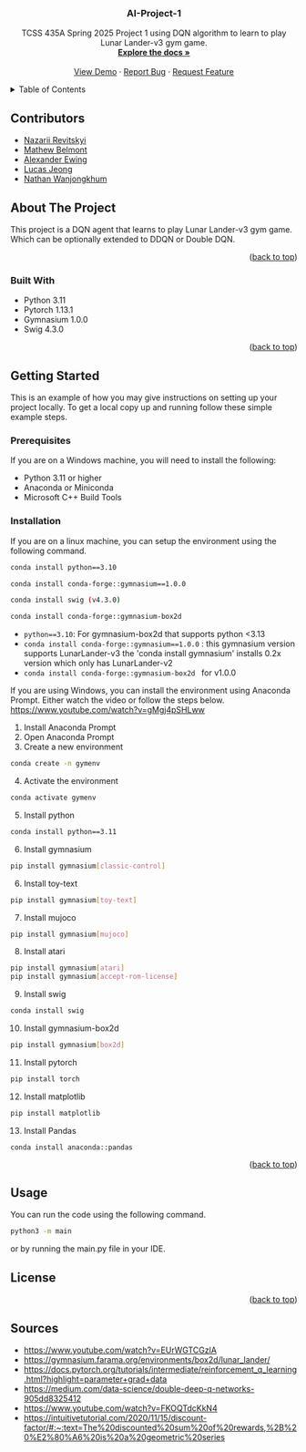 <br />
<div align="center">
  <h3 align="center">AI-Project-1</h3>

  <p align="center">
    TCSS 435A Spring 2025 Project 1 using DQN algorithm to learn to play Lunar Lander-v3 gym game.
    <br />
    <a href="https://github.com/aewing24/AI-Project-1"><strong>Explore the docs »</strong></a>
    <br />
    <br />
    <a href="https://github.com/aewing24/AI-Project-1">View Demo</a>
    &middot;
    <a href="https://github.com/aewing24/AI-Project-1/issues/new?labels=bug&template=bug-report---.md">Report Bug</a>
    &middot;
    <a href="https://github.com/aewing24/AI-Project-1/issues/new?labels=enhancement&template=feature-request---.md">Request Feature</a>
  </p>
</div>

<!-- TABLE OF CONTENTS -->
<details>
  <summary>Table of Contents</summary>
  <ol>
    <li>
      <a href="#about-the-project">About The Project</a>
      <ul>
        <li><a href="#built-with">Built With</a></li>
      </ul>
    </li>
    <li>
      <a href="#getting-started">Getting Started</a>
      <ul>
        <li><a href="#prerequisites">Prerequisites</a></li>
        <li><a href="#installation">Installation</a></li>
      </ul>
    </li>
    <li><a href="#usage">Usage</a></li>
    <li><a href="#license">License</a></li>
  </ol>
</details>

## Contributors

- [Nazarii Revitskyi](https://github.com/NazariiR)
- [Mathew Belmont](https://github.com/belmontmat)
- [Alexander Ewing](https://github.com/aewing24)
- [Lucas Jeong](https://github.com/ljeong072)
- [Nathan Wanjongkhum](https://github.com/NathanWanjongkhum)

<!-- ABOUT THE PROJECT -->

## About The Project

This project is a DQN agent that learns to play Lunar Lander-v3 gym game. Which can be optionally extended to DDQN or Double DQN.

<p align="right">(<a href="#readme-top">back to top</a>)</p>

### Built With

- Python 3.11
- Pytorch 1.13.1
- Gymnasium 1.0.0
- Swig 4.3.0

<p align="right">(<a href="#readme-top">back to top</a>)</p>

<!-- GETTING STARTED -->

## Getting Started

This is an example of how you may give instructions on setting up your project locally.
To get a local copy up and running follow these simple example steps.

### Prerequisites

If you are on a Windows machine, you will need to install the following:

- Python 3.11 or higher
- Anaconda or Miniconda
- Microsoft C++ Build Tools

### Installation

If you are on a linux machine, you can setup the environment using the following command.

```bash
conda install python==3.10

conda install conda-forge::gymnasium==1.0.0

conda install swig (v4.3.0)

conda install conda-forge::gymnasium-box2d
```

- `python==3.10`: For gymnasium-box2d that supports python <3.13
- `conda install conda-forge::gymnasium==1.0.0`
  : this gymnasium version supports LunarLander-v3 the 'conda install gymnasium' installs 0.2x version which only has LunarLander-v2
- `conda install conda-forge::gymnasium-box2d ` for v1.0.0

If you are using Windows, you can install the environment using Anaconda Prompt. Either watch the video or follow the steps below.
https://www.youtube.com/watch?v=gMgj4pSHLww

1. Install Anaconda Prompt
2. Open Anaconda Prompt
3. Create a new environment

```bash
conda create -n gymenv
```

4. Activate the environment

```bash
conda activate gymenv
```

5. Install python

```bash
conda install python==3.11
```

6. Install gymnasium

```bash
pip install gymnasium[classic-control]
```

6. Install toy-text

```bash
pip install gymnasium[toy-text]
```

7. Install mujoco

```bash
pip install gymnasium[mujoco]
```

8. Install atari

```bash
pip install gymnasium[atari]
pip install gymnasium[accept-rom-license]
```

9. Install swig

```bash
conda install swig
```

10. Install gymnasium-box2d

```bash
pip install gymnasium[box2d]
```

11. Install pytorch

```bash
pip install torch
```

12. Install matplotlib

```bash
pip install matplotlib
```

13. Install Pandas

```
conda install anaconda::pandas
```

<p align="right">(<a href="#readme-top">back to top</a>)</p>

<!-- USAGE EXAMPLES -->

## Usage

You can run the code using the following command.

```bash
python3 -m main
```

or by running the main.py file in your IDE.

## License

<p align="right">(<a href="#readme-top">back to top</a>)</p>

## Sources
- https://www.youtube.com/watch?v=EUrWGTCGzlA
- https://gymnasium.farama.org/environments/box2d/lunar_lander/
- https://docs.pytorch.org/tutorials/intermediate/reinforcement_q_learning.html?highlight=parameter+grad+data
- https://medium.com/data-science/double-deep-q-networks-905dd8325412
- https://www.youtube.com/watch?v=FKOQTdcKkN4
- https://intuitivetutorial.com/2020/11/15/discount-factor/#:~:text=The%20discounted%20sum%20of%20rewards,%2B%20%E2%80%A6%20is%20a%20geometric%20series

